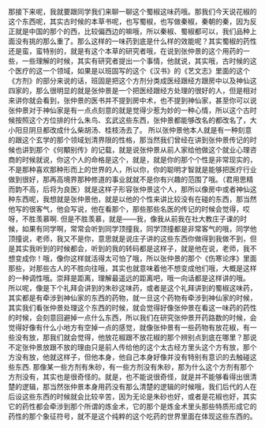 那接下来呢，我就要跟同学我们来聊一聊这个蜀椒这味药哦。那我们今天说花椒的这个东西呢，其实古时候的本草书呢，也写蜀椒，也写做秦椒，秦朝的秦，因为反正就是中国的那个的西，比较偏西边的嘛哦，所以秦椒、蜀椒都可以，我们品种上面没有挑的那么重了。那么这样的一味药到底是什么样的效能呢？其实蜀椒的药性还是蛮，蛮特别的，就是有这个本草的研究者哦，在说到张仲景的这个用药的一些，一些理解的时候，其实有研究者提出一个事情，他就说，其实哦，古时候的这个医疗的这一个领域，如果是以班固写的这个《汉书》的《艺文志》里面的这个《方剂》的部分来说的话，班固是把这个方剂分类成医经跟经方跟房中以及神仙这四家的，那么很明显的就是张仲景是一个把医经跟经方处理的很好的人，但是相对来讲你就会看到，张仲景的医书并不提到房中术，也不提到神仙家，甚至你可以说张仲景对于神仙家是有一点点刻意的就是觉得少惹为妙的一种心情，所以这个古时候按照这个方位排的什么朱鸟、玄武这些东西，张仲景都能够改名的都改名了，大小阳旦阴旦都改成什么柴胡汤、桂枝汤去了。
所以张仲景他本人就是有一种刻意的跟这个玄学的那个领域划清界限的性格，那当然我们曾经在讲到张仲景传记的时候也讲到那个《何顒别传》的记载，就是说张仲景从前人家给他做这个就业心理咨商的时候就说，你这个人的命格是这个，就是，就是你的那个个性是非常现实的，不是那种喜欢那种形而上的世界的人，所以你，你的聪明才智就是能够把医疗行业做到很好，那再高境界那种修道的事业就就不是你有兴趣的范围了哦。（君用思精而韵不高，后将为良医）就是这样子形容张仲景这个人，那所以像房中或者神仙这种东西呢，我想就是张仲景他，就是以他的个性来讲比较没有在碰的东西，那当然他写的很客气，他会写说，他在看那个，那些那些名医的传记的时候会觉得，哎呀，不胜羡慕啊.
但是不胜羡慕，就是——我，像我从前我在社大教庄子课的时候，如果有同学啊，常常会听到同学顶撞我，同学顶撞都是非常客气的哦，同学他顶撞说，老师，我又不是你，意思就是说庄子讲的这些东西你做得到我做不到，但是其实我听到的时候都会，听到的我的转码都是这样子，就是他在说，老师，我不想变成你！哦，像你这样就活得太可怕了哦，所以张仲景的那个《伤寒论序》里面那些，对那些古人的不胜向往哦，其实也就意味着他不想变成他们哦，大概是这样的一种调性哦。崇拜是距离，理解最遥远的距离吧，哦一向话都是这样讲的哦。
所以呢，像是下个礼拜会讲到的朱砂这味药，或者是这个礼拜讲到的蜀椒这味药，其实都是有牵涉到神仙家的东西的药物，就一旦这个药物有牵涉到神仙家的时候，其实我们看张仲景处理这个东西的时候，就会觉得好像张仲景在看这一味药的药性的时候，会刻意回避掉一点什么东西，所以我们在研究张仲景开药路数的时候，会觉得好像有什么小地方有空掉一点的感觉，就像张仲景有一些药物有放花椒，有一些没有放，那我们就会觉得，他放花椒跟不放花椒的那个辨别点到底在哪里？那说不定张仲景放跟不放的理由只是前人传给他的这个太古经方里头这个方有放，那个方没有放，他就这样子，但他本身，他自己本身好像并没有特别有意识的去触碰这些东西.
那像某一些方剂有朱砂，有一些方剂没有朱砂，那为什么这个方剂有那个方剂没有，其实也是很奇怪的。就是，也不能说很奇怪，就是并不能够看得出很清楚的逻辑，那当然张仲景本身用药没有那么清楚的逻辑的时候哦，我们后代的人在后设这些东西的时候就会比较辛苦，因为无论是朱砂也好，或者是花椒也好，其实它的药性都会牵涉到那个所谓的炼金术，它的那个是炼金术里头那些特质形成它的药性的那个象征符号，就不是这个纯粹的这个吃药的世界里面在体现这些东西的。
